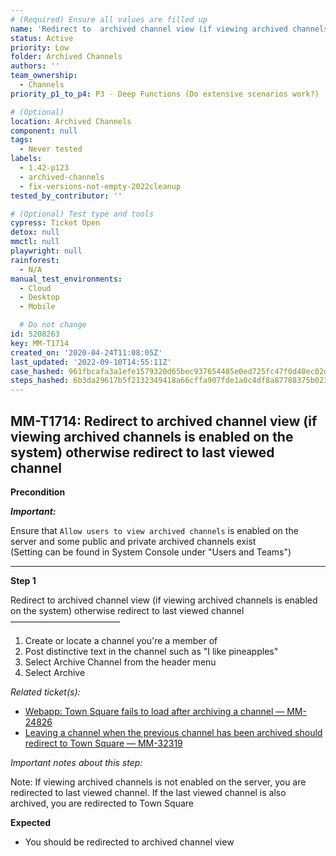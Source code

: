 ```yaml
---
# (Required) Ensure all values are filled up
name: 'Redirect to  archived channel view (if viewing archived channels is enabled on the system) otherwise redirect to last viewed channel'
status: Active
priority: Low
folder: Archived Channels
authors: ''
team_ownership:
  - Channels
priority_p1_to_p4: P3 - Deep Functions (Do extensive scenarios work?)

# (Optional)
location: Archived Channels
component: null
tags:
  - Never tested
labels:
  - 1.42-p123
  - archived-channels
  - fix-versions-not-empty-2022cleanup
tested_by_contributor: ''

# (Optional) Test type and tools
cypress: Ticket Open
detox: null
mmctl: null
playwright: null
rainforest:
  - N/A
manual_test_environments:
  - Cloud
  - Desktop
  - Mobile

  # Do not change
id: 5208263
key: MM-T1714
created_on: '2020-04-24T11:08:05Z'
last_updated: '2022-09-10T14:55:11Z'
case_hashed: 961fbcafa3a1efe1579320d65bec937654485e0ed725fc47f0d40ec02d0ebae86bd2eb820d6a219151c2f6464b35d95f
steps_hashed: 6b3da29617b5f2132349418a66cffa907fde1a0c4df8a87788375b023d0a6cfc5c11439ff958d6139ab7ee18e33dfb75
---
```


<!-- (Auto-generated) Based on frontmatter's "key" and "name" -->

## MM-T1714: Redirect to archived channel view (if viewing archived channels is enabled on the system) otherwise redirect to last viewed channel

**Precondition**

_**Important:**_

Ensure that `Allow users to view archived channels` is enabled on the server and some public and private archived channels exist\
(Setting can be found in System Console under "Users and Teams")

---

**Step 1**

Redirect to archived channel view (if viewing archived channels is enabled on the system) otherwise redirect to last viewed channel\
–––––––––––––––––––––––––

1. Create or locate a channel you're a member of
2. Post distinctive text in the channel such as "I like pineapples"
3. Select Archive Channel from the header menu
4. Select Archive

_Related ticket(s):_

- [Webapp: Town Square fails to load after archiving a channel — MM-24826](https://mattermost.atlassian.net/browse/MM-24826)
- [Leaving a channel when the previous channel has been archived should redirect to Town Square — MM-32319](https://mattermost.atlassian.net/browse/MM-32319)

_Important notes about this step:_

Note: If viewing archived channels is not enabled on the server, you are redirected to last viewed channel. If the last viewed channel is also archived, you are redirected to Town Square

**Expected**

- You should be redirected to archived channel view
